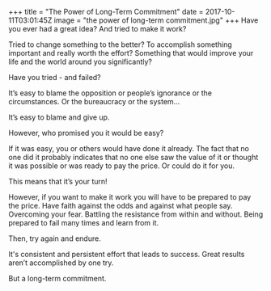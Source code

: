 +++
title = "The Power of Long-Term Commitment"
date = 2017-10-11T03:01:45Z
image = "the power of long-term commitment.jpg"
+++
Have you ever had a great idea? And tried to make it work? 

Tried to change something to the better? To accomplish something important and really worth the effort? Something that would improve your life and the world around you significantly? 

Have you tried - and failed?

It’s easy to blame the opposition or people’s ignorance or the circumstances. Or the bureaucracy or the system… 

It’s easy to blame and give up.

However, who promised you it would be easy? 

If it was easy, you or others would have done it already. The fact that no one did it probably indicates that no one else saw the value of it or thought it was possible or was ready to pay the price. Or could do it for you.

This means that it’s your turn!

However, if you want to make it work you will have to be prepared to pay the price. Have faith against the odds and against what people say. Overcoming your fear. Battling the resistance from within and without. Being prepared to fail many times and learn from it. 

Then, try again and endure.

It's consistent and persistent effort that leads to success. Great results aren’t accomplished by one try. 

But a long-term commitment. 